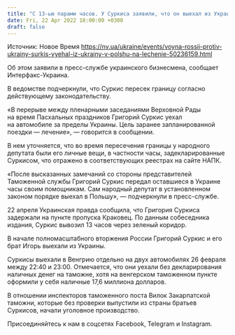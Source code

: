 ```yaml
---
title: "C 13-ью парами часов. У Суркиса заявили, что он выехал из Украины в Польшу легально — на лечение"
date: Fri, 22 Apr 2022 18:00:00 +0300
draft: false
---
```

Источник: Новое Время https://nv.ua/ukraine/events/voyna-rossii-protiv-ukrainy-surkis-vyehal-iz-ukrainy-v-polshu-na-lechenie-50236159.html


 Об этом заявили в пресс-службе украинского бизнесмена, сообщает Интерфакс-Украина.

В ведомстве подчеркнули, что Суркис пересек границу согласно действующему законодательству.

«В перерыве между пленарными заседаниями Верховной Рады на время Пасхальных праздников Григорий Суркис уехал на автомобиле за пределы Украины. Цель заранее запланированной поездки — лечение», — говорится в сообщении.

В нем уточняется, что во время пересечения границы у народного депутата были его личные вещи, в частности часы, задекларированные Суркисом, что отражено в соответствующих реестрах на сайте НАПК.

«После высказанных замечаний со стороны представителей Таможенной службы Григорий Суркис передал оставшиеся в Украине часы своим помощникам. Сам народный депутат в установленном законом порядке выехал в Польшу», — подчеркнули в пресс-службе.

22 апреля Украинская правда сообщила, что Григория Суркиса задержали на пункте пропуска Краковец. По данным собеседника издания, Суркис вывозил 13 часов через зеленый коридор.

В начале полномасштабного вторжения России Григорий Суркис и его брат Игорь выехали из Украины.

Суркисы выехали в Венгрию отдельно на двух автомобилях 26 февраля между 22:40 и 23:00. Отмечается, что они уехали без декларирования наличных денег на таможне, хотя на венгерском таможенном пункте оформили у себя наличные 17,6 миллиона долларов.

В отношении инспекторов таможенного поста Вилок Закарпатской таможни, которые без проверки выпустили из страны братьев Суркисов, начали уголовное производство.

Присоединяйтесь к нам в соцсетях Facebook, Telegram и Instagram.
